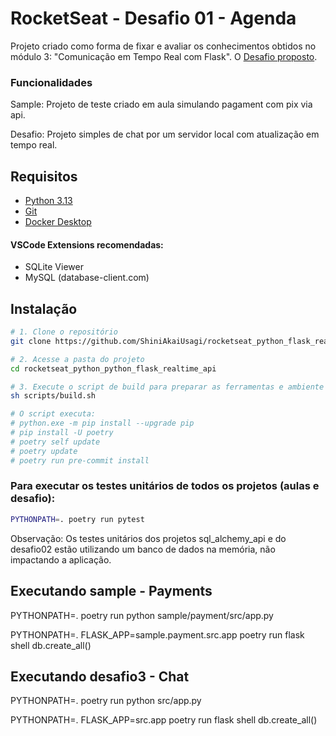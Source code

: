 # RocketSeat - Desafio 01 - Agenda

Projeto criado como forma de fixar e avaliar os conhecimentos obtidos no módulo 3: "Comunicação em Tempo Real com Flask".
O [Desafio proposto](Desafio03.txt).

### Funcionalidades

Sample: Projeto de teste criado em aula simulando pagament com pix via api.

Desafio: Projeto simples de chat por um servidor local com atualização em tempo real.

## Requisitos

- [Python 3.13](https://www.python.org/downloads/)
- [Git](https://git-scm.com/downloads)
- [Docker Desktop](https://docs.docker.com/desktop/)

#### VSCode Extensions recomendadas:
- SQLite Viewer
- MySQL (database-client.com)

## Instalação

```bash
# 1. Clone o repositório
git clone https://github.com/ShiniAkaiUsagi/rocketseat_python_flask_realtime_api.git

# 2. Acesse a pasta do projeto
cd rocketseat_python_python_flask_realtime_api

# 3. Execute o script de build para preparar as ferramentas e ambiente
sh scripts/build.sh

# O script executa:
# python.exe -m pip install --upgrade pip
# pip install -U poetry
# poetry self update
# poetry update
# poetry run pre-commit install

```

### Para executar os testes unitários de todos os projetos (aulas e desafio):
```bash
PYTHONPATH=. poetry run pytest
```
Observação: Os testes unitários dos projetos sql_alchemy_api e do desafio02
    estão utilizando um banco de dados na memória, não impactando a aplicação.

## Executando sample - Payments
PYTHONPATH=. poetry run python sample/payment/src/app.py

PYTHONPATH=. FLASK_APP=sample.payment.src.app poetry run flask shell
db.create_all()


## Executando desafio3 - Chat
PYTHONPATH=. poetry run python src/app.py

PYTHONPATH=. FLASK_APP=src.app poetry run flask shell
db.create_all()
